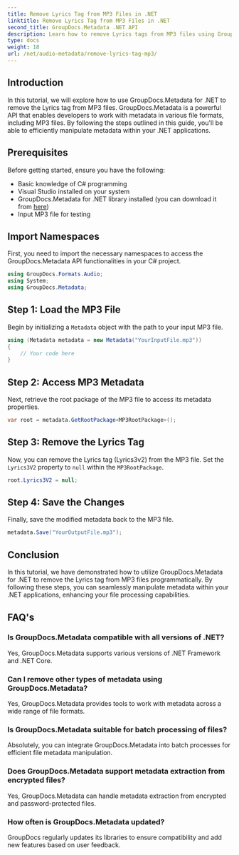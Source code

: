 ```yaml
---
title: Remove Lyrics Tag from MP3 Files in .NET
linktitle: Remove Lyrics Tag from MP3 Files in .NET
second_title: GroupDocs.Metadata .NET API
description: Learn how to remove Lyrics tags from MP3 files using GroupDocs.Metadata for .NET. Follow our step-by-step guide for efficient metadata manipulation.
type: docs
weight: 18
url: /net/audio-metadata/remove-lyrics-tag-mp3/
---
```

## Introduction
In this tutorial, we will explore how to use GroupDocs.Metadata for .NET to remove the Lyrics tag from MP3 files. GroupDocs.Metadata is a powerful API that enables developers to work with metadata in various file formats, including MP3 files. By following the steps outlined in this guide, you'll be able to efficiently manipulate metadata within your .NET applications.
## Prerequisites
Before getting started, ensure you have the following:
- Basic knowledge of C# programming
- Visual Studio installed on your system
- GroupDocs.Metadata for .NET library installed (you can download it from [here](https://releases.groupdocs.com/metadata/net/))
- Input MP3 file for testing

## Import Namespaces
First, you need to import the necessary namespaces to access the GroupDocs.Metadata API functionalities in your C# project.
```csharp
using GroupDocs.Formats.Audio;
using System;
using GroupDocs.Metadata;
```
## Step 1: Load the MP3 File
Begin by initializing a `Metadata` object with the path to your input MP3 file.
```csharp
using (Metadata metadata = new Metadata("YourInputFile.mp3"))
{
    // Your code here
}
```
## Step 2: Access MP3 Metadata
Next, retrieve the root package of the MP3 file to access its metadata properties.
```csharp
var root = metadata.GetRootPackage<MP3RootPackage>();
```
## Step 3: Remove the Lyrics Tag
Now, you can remove the Lyrics tag (Lyrics3v2) from the MP3 file. Set the `Lyrics3V2` property to `null` within the `MP3RootPackage`.
```csharp
root.Lyrics3V2 = null;
```
## Step 4: Save the Changes
Finally, save the modified metadata back to the MP3 file.
```csharp
metadata.Save("YourOutputFile.mp3");
```

## Conclusion
In this tutorial, we have demonstrated how to utilize GroupDocs.Metadata for .NET to remove the Lyrics tag from MP3 files programmatically. By following these steps, you can seamlessly manipulate metadata within your .NET applications, enhancing your file processing capabilities.

## FAQ's
### Is GroupDocs.Metadata compatible with all versions of .NET?
Yes, GroupDocs.Metadata supports various versions of .NET Framework and .NET Core.
### Can I remove other types of metadata using GroupDocs.Metadata?
Yes, GroupDocs.Metadata provides tools to work with metadata across a wide range of file formats.
### Is GroupDocs.Metadata suitable for batch processing of files?
Absolutely, you can integrate GroupDocs.Metadata into batch processes for efficient file metadata manipulation.
### Does GroupDocs.Metadata support metadata extraction from encrypted files?
Yes, GroupDocs.Metadata can handle metadata extraction from encrypted and password-protected files.
### How often is GroupDocs.Metadata updated?
GroupDocs regularly updates its libraries to ensure compatibility and add new features based on user feedback.
